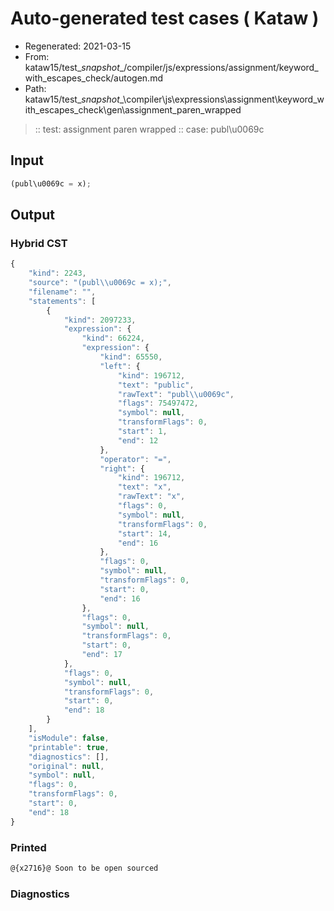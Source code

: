 # Auto-generated test cases ( Kataw )
- Regenerated: 2021-03-15
- From: kataw15/test\__snapshot__/compiler/js/expressions/assignment/keyword_with_escapes_check/autogen.md
- Path: kataw15/test\__snapshot__\compiler\js\expressions\assignment\keyword_with_escapes_check\gen\assignment_paren_wrapped
> :: test: assignment paren wrapped
> :: case: publ\u0069c
## Input

`````js
(publ\u0069c = x);
`````

## Output

### Hybrid CST

```javascript
{
    "kind": 2243,
    "source": "(publ\\u0069c = x);",
    "filename": "",
    "statements": [
        {
            "kind": 2097233,
            "expression": {
                "kind": 66224,
                "expression": {
                    "kind": 65550,
                    "left": {
                        "kind": 196712,
                        "text": "public",
                        "rawText": "publ\\u0069c",
                        "flags": 75497472,
                        "symbol": null,
                        "transformFlags": 0,
                        "start": 1,
                        "end": 12
                    },
                    "operator": "=",
                    "right": {
                        "kind": 196712,
                        "text": "x",
                        "rawText": "x",
                        "flags": 0,
                        "symbol": null,
                        "transformFlags": 0,
                        "start": 14,
                        "end": 16
                    },
                    "flags": 0,
                    "symbol": null,
                    "transformFlags": 0,
                    "start": 0,
                    "end": 16
                },
                "flags": 0,
                "symbol": null,
                "transformFlags": 0,
                "start": 0,
                "end": 17
            },
            "flags": 0,
            "symbol": null,
            "transformFlags": 0,
            "start": 0,
            "end": 18
        }
    ],
    "isModule": false,
    "printable": true,
    "diagnostics": [],
    "original": null,
    "symbol": null,
    "flags": 0,
    "transformFlags": 0,
    "start": 0,
    "end": 18
}
```

### Printed

```javascript
@{x2716}@ Soon to be open sourced
```

### Diagnostics

```javascript

```

